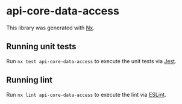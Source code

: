 # api-core-data-access

This library was generated with [Nx](https://nx.dev).

## Running unit tests

Run `nx test api-core-data-access` to execute the unit tests via [Jest](https://jestjs.io).

## Running lint

Run `nx lint api-core-data-access` to execute the lint via [ESLint](https://eslint.org/).
